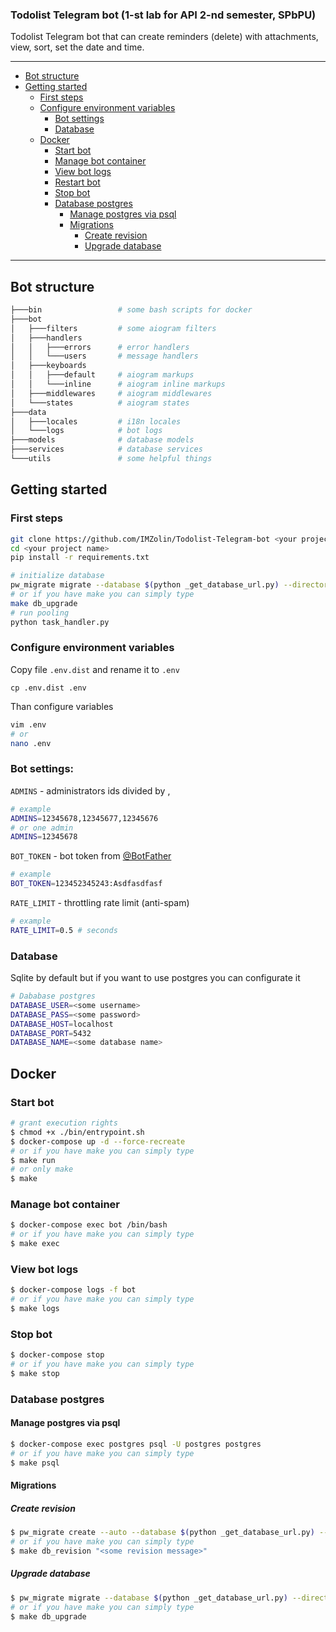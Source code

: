 ### Todolist Telegram bot (1-st lab for API 2-nd semester, SPbPU)
Todolist Telegram bot that can create reminders (delete) with attachments, view, sort, set the date and time.
<hr>

* [Bot structure](#bot-structure)
* [Getting started](#getting-started)
    * [First steps](#first-steps)
    * [Configure environment variables](#configure-environment-variables)
        * [Bot settings](#bot-settings)
        * [Database](#database)
  * [Docker](#docker)
    * [Start bot](#start-bot)
    * [Manage bot container](#manage-bot-container)
    * [View bot logs](#view-bot-logs)
    * [Restart bot](#restart-bot)
    * [Stop bot](#stop-bot)
    * [Database postgres](#database-postgres)
        * [Manage postgres via psql](#manage-postgres-via-psql)
        * [Migrations](#migrations)
            * [Create revision](#create-revision)
            * [Upgrade database](#upgrade-database)
  
<hr>

## Bot structure
```bash
├───bin                 # some bash scripts for docker
├───bot
│   ├───filters         # some aiogram filters
│   ├───handlers
│   │   ├───errors      # error handlers
│   │   └───users       # message handlers
│   ├───keyboards
│   │   ├───default     # aiogram markups
│   │   └───inline      # aiogram inline markups
│   ├───middlewares     # aiogram middlewares
│   └───states          # aiogram states
├───data
│   ├───locales         # i18n locales
│   └───logs            # bot logs
├───models              # database models
├───services            # database services
└───utils               # some helpful things
```

## Getting started

### First steps
```bash
git clone https://github.com/IMZolin/Todolist-Telegram-bot <your project name>
cd <your project name>
pip install -r requirements.txt

# initialize database
pw_migrate migrate --database $(python _get_database_url.py) --directory ./migrations
# or if you have make you can simply type 
make db_upgrade
# run pooling
python task_handler.py
```

### Configure environment variables
Copy file `.env.dist` and rename it to `.env`
```
cp .env.dist .env
```
Than configure variables
```bash
vim .env
# or 
nano .env
```

### Bot settings:

`ADMINS` - administrators ids divided by ,
```bash
# example
ADMINS=12345678,12345677,12345676
# or one admin
ADMINS=12345678
```
`BOT_TOKEN` - bot token from [@BotFather](https://t.me/BotFather)
```bash
# example
BOT_TOKEN=123452345243:Asdfasdfasf
```
`RATE_LIMIT` - throttling rate limit (anti-spam)
```bash
# example
RATE_LIMIT=0.5 # seconds
```
### Database
Sqlite by default but if you want to use postgres you can configurate it

```bash
# Dababase postgres
DATABASE_USER=<some username>
DATABASE_PASS=<some password>
DATABASE_HOST=localhost
DATABASE_PORT=5432
DATABASE_NAME=<some database name>
```

## Docker 
### Start bot
```bash
# grant execution rights
$ chmod +x ./bin/entrypoint.sh
$ docker-compose up -d --force-recreate
# or if you have make you can simply type 
$ make run
# or only make
$ make 
```
### Manage bot container
```bash
$ docker-compose exec bot /bin/bash
# or if you have make you can simply type 
$ make exec
```
### View bot logs
```bash
$ docker-compose logs -f bot
# or if you have make you can simply type 
$ make logs
```

### Stop bot
```bash
$ docker-compose stop
# or if you have make you can simply type 
$ make stop
```
### Database postgres
#### Manage postgres via psql
```bash
$ docker-compose exec postgres psql -U postgres postgres
# or if you have make you can simply type 
$ make psql
```
#### Migrations
##### Create revision
```bash
$ pw_migrate create --auto --database $(python _get_database_url.py) --directory ./migrations "<some revision message>"
# or if you have make you can simply type 
$ make db_revision "<some revision message>"
```
##### Upgrade database
```bash
$ pw_migrate migrate --database $(python _get_database_url.py) --directory ./migrations
# or if you have make you can simply type 
$ make db_upgrade
```